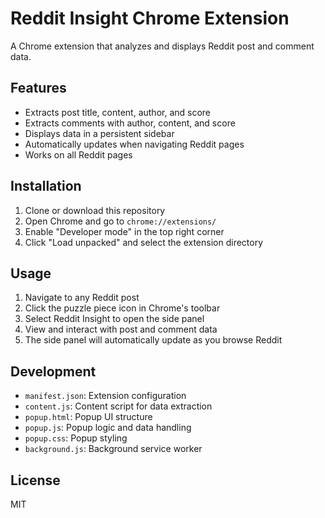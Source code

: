 # Reddit Insight Chrome Extension

A Chrome extension that analyzes and displays Reddit post and comment data.

## Features
- Extracts post title, content, author, and score
- Extracts comments with author, content, and score
- Displays data in a persistent sidebar
- Automatically updates when navigating Reddit pages
- Works on all Reddit pages

## Installation
1. Clone or download this repository
2. Open Chrome and go to `chrome://extensions/`
3. Enable "Developer mode" in the top right corner
4. Click "Load unpacked" and select the extension directory

## Usage
1. Navigate to any Reddit post
2. Click the puzzle piece icon in Chrome's toolbar
3. Select Reddit Insight to open the side panel
4. View and interact with post and comment data
5. The side panel will automatically update as you browse Reddit

## Development
- `manifest.json`: Extension configuration
- `content.js`: Content script for data extraction
- `popup.html`: Popup UI structure
- `popup.js`: Popup logic and data handling
- `popup.css`: Popup styling
- `background.js`: Background service worker

## License
MIT